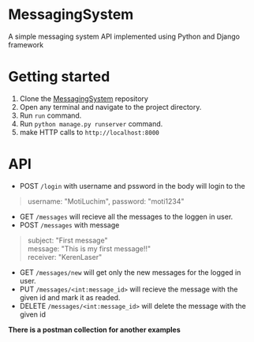 # MessagingSystem
A simple messaging system API implemented using Python and Django framework

# Getting started
1. Clone the [MessagingSystem](https://github.com/MatanP12/MessagingSystem) repository
2. Open any terminal and navigate to the project directory.
3. Run `run` command.
4. Run `python manage.py runserver` command.
5. make HTTP calls to `http://localhost:8000` 

# API
* POST `/login` with username and pssword in the body will login to the 
>  username: "MotiLuchim",
>  password: "moti1234"
* GET `/messages` will recieve all the messages to the loggen in user.
* POST `/messages` with message 
> subject: "First message"      
> message: "This is my first message!!"   
> receiver: "KerenLaser"
 * GET `/messages/new` will get only the new messages for the logged in user.
 * PUT `/messages/<int:message_id>` will recieve the message with the given id and mark it as readed.
 * DELETE `/messages/<int:message_id>` will delete the message with the given id

**There is a postman collection for another examples**
